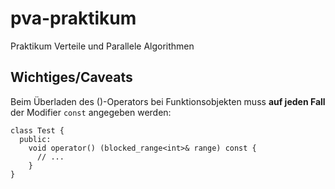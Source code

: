 pva-praktikum
=============

Praktikum Verteile und Parallele Algorithmen

Wichtiges/Caveats
-----------------

Beim Überladen des ()-Operators bei Funktionsobjekten muss **auf jeden Fall** der
Modifier `const` angegeben werden:

    class Test {
      public:
        void operator() (blocked_range<int>& range) const {
          // ...
        }
    }
